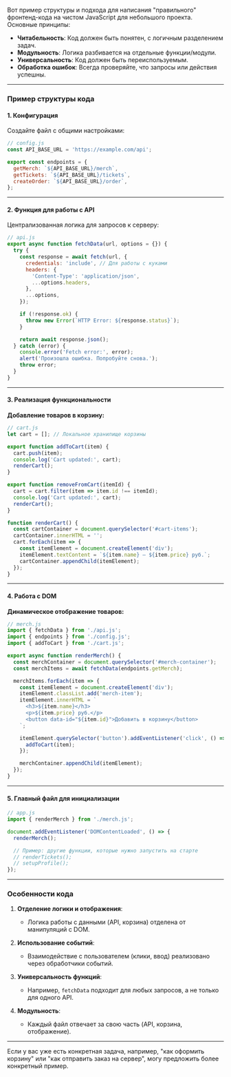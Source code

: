 Вот пример структуры и подхода для написания "правильного" фронтенд-кода на чистом JavaScript для небольшого проекта. Основные принципы:

- **Читабельность**: Код должен быть понятен, с логичным разделением задач.
- **Модульность**: Логика разбивается на отдельные функции/модули.
- **Универсальность**: Код должен быть переиспользуемым.
- **Обработка ошибок**: Всегда проверяйте, что запросы или действия успешны.

---

### Пример структуры кода
#### 1. **Конфигурация**
Создайте файл с общими настройками:
```javascript
// config.js
const API_BASE_URL = 'https://example.com/api';

export const endpoints = {
  getMerch: `${API_BASE_URL}/merch`,
  getTickets: `${API_BASE_URL}/tickets`,
  createOrder: `${API_BASE_URL}/order`,
};
```

---

#### 2. **Функция для работы с API**
Централизованная логика для запросов к серверу:
```javascript
// api.js
export async function fetchData(url, options = {}) {
  try {
    const response = await fetch(url, {
      credentials: 'include', // Для работы с куками
      headers: {
        'Content-Type': 'application/json',
        ...options.headers,
      },
      ...options,
    });

    if (!response.ok) {
      throw new Error(`HTTP Error: ${response.status}`);
    }

    return await response.json();
  } catch (error) {
    console.error('Fetch error:', error);
    alert('Произошла ошибка. Попробуйте снова.');
    throw error;
  }
}
```

---

#### 3. **Реализация функциональности**
**Добавление товаров в корзину:**
```javascript
// cart.js
let cart = []; // Локальное хранилище корзины

export function addToCart(item) {
  cart.push(item);
  console.log('Cart updated:', cart);
  renderCart();
}

export function removeFromCart(itemId) {
  cart = cart.filter(item => item.id !== itemId);
  console.log('Cart updated:', cart);
  renderCart();
}

function renderCart() {
  const cartContainer = document.querySelector('#cart-items');
  cartContainer.innerHTML = '';
  cart.forEach(item => {
    const itemElement = document.createElement('div');
    itemElement.textContent = `${item.name} — ${item.price} руб.`;
    cartContainer.appendChild(itemElement);
  });
}
```

---

#### 4. **Работа с DOM**
**Динамическое отображение товаров:**
```javascript
// merch.js
import { fetchData } from './api.js';
import { endpoints } from './config.js';
import { addToCart } from './cart.js';

export async function renderMerch() {
  const merchContainer = document.querySelector('#merch-container');
  const merchItems = await fetchData(endpoints.getMerch);

  merchItems.forEach(item => {
    const itemElement = document.createElement('div');
    itemElement.classList.add('merch-item');
    itemElement.innerHTML = `
      <h3>${item.name}</h3>
      <p>${item.price} руб.</p>
      <button data-id="${item.id}">Добавить в корзину</button>
    `;

    itemElement.querySelector('button').addEventListener('click', () => {
      addToCart(item);
    });

    merchContainer.appendChild(itemElement);
  });
}
```

---

#### 5. **Главный файл для инициализации**
```javascript
// app.js
import { renderMerch } from './merch.js';

document.addEventListener('DOMContentLoaded', () => {
  renderMerch();

  // Пример: другие функции, которые нужно запустить на старте
  // renderTickets();
  // setupProfile();
});
```

---

### Особенности кода
1. **Отделение логики и отображения**:
   - Логика работы с данными (API, корзина) отделена от манипуляций с DOM.

2. **Использование событий**:
   - Взаимодействие с пользователем (клики, ввод) реализовано через обработчики событий.

3. **Универсальность функций**:
   - Например, `fetchData` подходит для любых запросов, а не только для одного API.

4. **Модульность**:
   - Каждый файл отвечает за свою часть (API, корзина, отображение).

---

Если у вас уже есть конкретная задача, например, "как оформить корзину" или "как отправить заказ на сервер", могу предложить более конкретный пример.